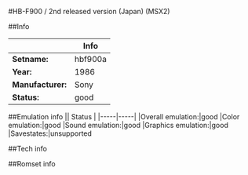 #HB-F900 / 2nd released version (Japan) (MSX2)

##Info

||Info|
|-----|-----|
|**Setname:**|hbf900a
|**Year:**|1986
|**Manufacturer:**|Sony
|**Status:**|good

##Emulation info
|| Status |
|-----|-----|
|Overall emulation:|good
|Color emulation:|good
|Sound emulation:|good
|Graphics emulation:|good
|Savestates:|unsupported

##Tech info

##Romset info

<!--- START OF EDITED COMMENT DO NOT TOUCH TEXT ABOVE-->
